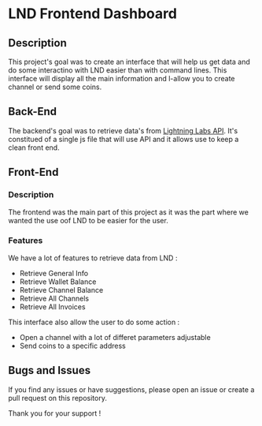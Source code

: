 # LND Frontend Dashboard

## Description

This project's goal was to create an interface that will help us get data and do some interactino with LND easier than with command lines. This interface will display all the main information and l-allow you to create channel or send some coins. 

## Back-End

The backend's goal was to retrieve data's from [Lightning Labs API]("https://lightning.engineering/api-docs/api/lnd/").
It's constitued of a single js file that will use API and it allows use to keep a clean front end. 

## Front-End 

### Description
The frontend was the main part of this project as it was the part where we wanted the use oof LND to be easier for the user.

### Features
We have a lot of features to retrieve data from LND :
- Retrieve General Info
- Retrieve Wallet Balance
- Retrieve Channel Balance
- Retrieve All Channels
- Retrieve All Invoices

This interface also allow the user to do some action : 
- Open a channel with a lot of differet parameters adjustable
- Send coins to a specific address

## Bugs and Issues

If you find any issues or have suggestions, please open an issue or create a pull request on this repository.

Thank you for your support !

